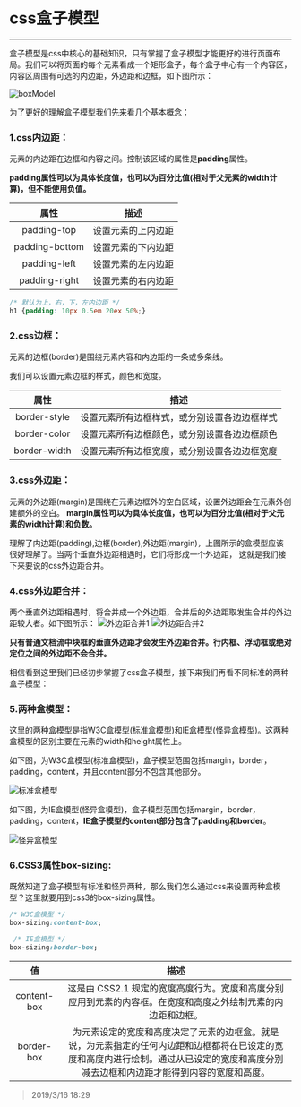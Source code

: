 # css盒子模型
---
盒子模型是css中核心的基础知识，只有掌握了盒子模型才能更好的进行页面布局。我们可以将页面的每个元素看成一个矩形盒子，每个盒子中心有一个内容区，
内容区周围有可选的内边距，外边距和边框，如下图所示：

![boxModel](/img/boxModel.png)

为了更好的理解盒子模型我们先来看几个基本概念：

### 1.css内边距：
元素的内边距在边框和内容之间。控制该区域的属性是**padding**属性。

**padding属性可以为具体长度值，也可以为百分比值(相对于父元素的width计算)，但不能使用负值。**

属性 | 描述 |
:-: | :-: |
padding-top | 设置元素的上内边距
padding-bottom | 设置元素的下内边距
padding-left | 设置元素的左内边距
padding-right | 设置元素的右内边距

````css
/* 默认为上，右，下，左内边距 */
h1 {padding: 10px 0.5em 20ex 50%;}
````

### 2.css边框：
元素的边框(border)是围绕元素内容和内边距的一条或多条线。

我们可以设置元素边框的样式，颜色和宽度。

属性 | 描述 |
:-: | :-: |
border-style | 设置元素所有边框样式，或分别设置各边边框样式
border-color | 设置元素所有边框颜色，或分别设置各边边框颜色
border-width | 设置元素所有边框宽度，或分别设置各边边框宽度

### 3.css外边距：
元素的外边距(margin)是围绕在元素边框外的空白区域，设置外边距会在元素外创建额外的空白。
**margin属性可以为具体长度值，也可以为百分比值(相对于父元素的width计算)和负数。**

理解了内边距(padding),边框(border),外边距(margin)，上图所示的盒模型应该很好理解了。当两个垂直外边距相遇时，它们将形成一个外边距，
这就是我们接下来要说的css外边距合并。

### 4.css外边距合并：
两个垂直外边距相遇时，将合并成一个外边距，合并后的外边距取发生合并的外边距较大者。如下图所示：
![外边距合并1](/img/boxModel1.png)
![外边距合并2](/img/boxModel2.png)

**只有普通文档流中块框的垂直外边距才会发生外边距合并。行内框、浮动框或绝对定位之间的外边距不会合并。**

相信看到这里我们已经初步掌握了css盒子模型，接下来我们再看不同标准的两种盒子模型：

### 5.两种盒模型：
这里的两种盒模型是指W3C盒模型(标准盒模型)和IE盒模型(怪异盒模型)。这两种盒模型的区别主要在元素的width和height属性上。

如下图，为W3C盒模型(标准盒模型)，盒子模型范围包括margin，border，padding，content，并且content部分不包含其他部分。

![标准盒模型](/img/boxModel3.png)

如下图，为IE盒模型(怪异盒模型)，盒子模型范围包括margin，border，padding，content，**IE盒子模型的content部分包含了padding和border**。

![怪异盒模型](/img/boxModel4.png)

### 6.CSS3属性box-sizing:
既然知道了盒子模型有标准和怪异两种，那么我们怎么通过css来设置两种盒模型？这里就要用到css3的box-sizing属性。

````css
/* W3C盒模型 */
box-sizing:content-box;

 /* IE盒模型 */
box-sizing:border-box;
````

值 | 描述 |
:-: | :-: |
content-box | 这是由 CSS2.1 规定的宽度高度行为。宽度和高度分别应用到元素的内容框。在宽度和高度之外绘制元素的内边距和边框。
border-box | 为元素设定的宽度和高度决定了元素的边框盒。就是说，为元素指定的任何内边距和边框都将在已设定的宽度和高度内进行绘制。通过从已设定的宽度和高度分别减去边框和内边距才能得到内容的宽度和高度。

> 2019/3/16 18:29

